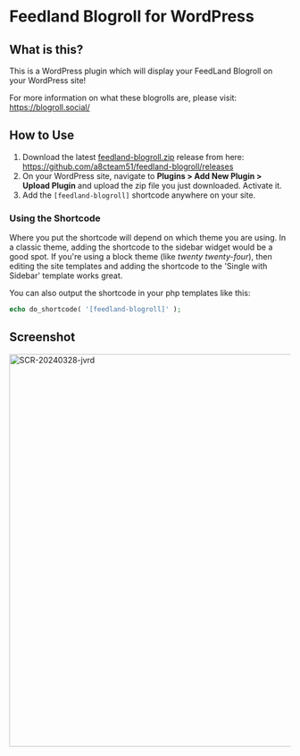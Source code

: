 # Feedland Blogroll for WordPress

## What is this?

This is a WordPress plugin which will display your FeedLand Blogroll on your WordPress site!

For more information on what these blogrolls are, please visit: https://blogroll.social/

## How to Use

1. Download the latest [feedland-blogroll.zip](https://github.com/a8cteam51/feedland-blogroll/releases) release from here: https://github.com/a8cteam51/feedland-blogroll/releases
2. On your WordPress site, navigate to **Plugins > Add New Plugin > Upload Plugin** and upload the zip file you just downloaded. Activate it.
3. Add the `[feedland-blogroll]` shortcode anywhere on your site.

### Using the Shortcode

Where you put the shortcode will depend on which theme you are using. In a classic theme, adding the shortcode to the sidebar widget would be a good spot. If you're using a block theme (like _twenty twenty-four_), then editing the site templates and adding the shortcode to the 'Single with Sidebar' template works great.

You can also output the shortcode in your php templates like this:
```PHP
echo do_shortcode( '[feedland-blogroll]' );
```
## Screenshot
<img width="702" alt="SCR-20240328-jvrd" src="https://github.com/a8cteam51/feedland-blogroll/assets/2067992/e794e178-ab66-43af-971e-eff86ff66257">

